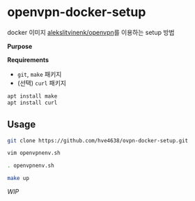 # openvpn-docker-setup

docker 이미지 [alekslitvinenk/openvpn](https://hub.docker.com/r/alekslitvinenk/openvpn)를 이용하는 setup 방법

**Purpose**


**Requirements**

- `git`, `make` 패키지
- (선택) `curl` 패키지

```bash
apt install make
apt install curl
```

## Usage

```bash
git clone https://github.com/hve4638/ovpn-docker-setup.git
```

```bash
vim openvpnenv.sh
```

```bash
. openvpnenv.sh
```

```bash
make up
```

*WIP*